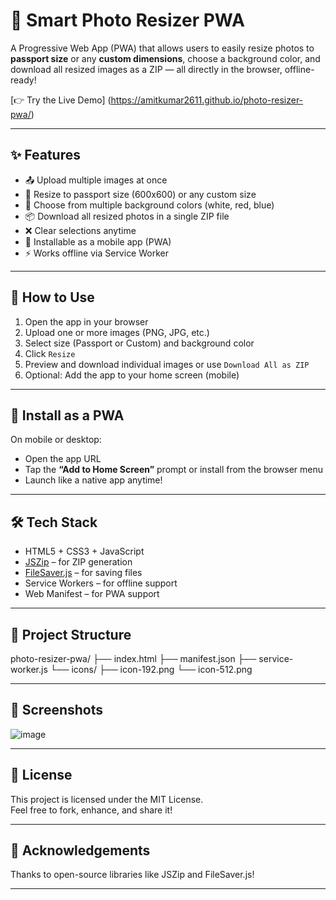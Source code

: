 # 📸 Smart Photo Resizer PWA

A Progressive Web App (PWA) that allows users to easily resize photos to **passport size** or any **custom dimensions**, choose a background color, and download all resized images as a ZIP — all directly in the browser, offline-ready!

[👉 Try the Live Demo] (https://amitkumar2611.github.io/photo-resizer-pwa/)

---

## ✨ Features

- 📤 Upload multiple images at once
- 📏 Resize to passport size (600x600) or any custom size
- 🎨 Choose from multiple background colors (white, red, blue)
- 📦 Download all resized photos in a single ZIP file
- ❌ Clear selections anytime
- 📱 Installable as a mobile app (PWA)
- ⚡ Works offline via Service Worker

---

## 🚀 How to Use

1. Open the app in your browser
2. Upload one or more images (PNG, JPG, etc.)
3. Select size (Passport or Custom) and background color
4. Click `Resize`
5. Preview and download individual images or use `Download All as ZIP`
6. Optional: Add the app to your home screen (mobile)

---

## 📲 Install as a PWA

On mobile or desktop:
- Open the app URL
- Tap the **“Add to Home Screen”** prompt or install from the browser menu
- Launch like a native app anytime!

---

## 🛠 Tech Stack

- HTML5 + CSS3 + JavaScript
- [JSZip](https://stuk.github.io/jszip/) – for ZIP generation
- [FileSaver.js](https://github.com/eligrey/FileSaver.js/) – for saving files
- Service Workers – for offline support
- Web Manifest – for PWA support

---

## 📁 Project Structure
photo-resizer-pwa/ ├── index.html ├── manifest.json ├── service-worker.js └── icons/ ├── icon-192.png └── icon-512.png

---

## 📸 Screenshots

![image](https://github.com/user-attachments/assets/2d325fdf-c51e-4fbc-a187-1aec9aa614a6)


---

## 📝 License

This project is licensed under the MIT License.  
Feel free to fork, enhance, and share it!

---

## 🙌 Acknowledgements

Thanks to open-source libraries like JSZip and FileSaver.js!

---
